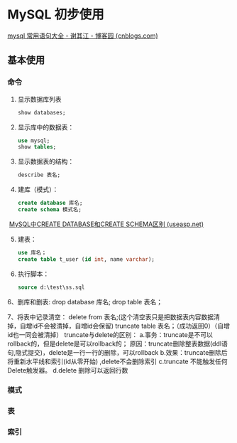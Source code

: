 # MySQL 初步使用

[mysql 常用语句大全 - 谢其江 - 博客园 (cnblogs.com)](https://www.cnblogs.com/xieqijiang/p/10949941.html)







## 基本使用

### 命令

1. 显示数据库列表

   ```sql
   show databases;
   ```

2. 显示库中的数据表：
   ```sql
   use mysql;
   show tables;
   ```

3. 显示数据表的结构：
   ```sql
   describe 表名;
   ```

4. 建库（模式）：
   ```sql
   create database 库名;
   create schema 模式名;
   ```

​		[MySQL中CREATE DATABASE和CREATE SCHEMA区别 (useasp.net)](http://blog.useasp.net/archive/2013/05/21/The-difference-between-create-database-and-create-schema-in-mysql.aspx)

5. 建表：

   ```sql
   use 库名；
   create table t_user (id int, name varchar);
   ```


6. 执行脚本：

   ```sql
   source d:\test\ss.sql
   ```

   

6、删库和删表:
drop database 库名;
drop table 表名；

7、将表中记录清空：
delete from 表名;(这个清空表只是把数据表内容数据清掉，自增id不会被清掉，自增id会保留)
truncate table 表名；（成功返回0）（自增id也一同会被清掉）
truncate与delete的区别：
a.事务：truncate是不可以rollback的，但是delete是可以rollback的；
原因：truncate删除整表数据(ddl语句,隐式提交)，delete是一行一行的删除，可以rollback
b.效果：truncate删除后将重新水平线和索引(id从零开始) ,delete不会删除索引
c.truncate 不能触发任何Delete触发器。
d.delete 删除可以返回行数

### 模式

### 表

### 索引



